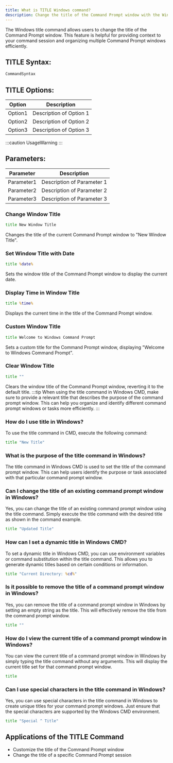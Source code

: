 ```yaml
---
title: What is TITLE Windows command?
description: Change the title of the Command Prompt window with the Windows title command. This command is useful for providing context to your command session.
---
```


The Windows title command allows users to change the title of the Command Prompt window. This feature is helpful for providing context to your command session and organizing multiple Command Prompt windows efficiently.

## TITLE Syntax:
```cmd
CommandSyntax
```

## TITLE Options:
| Option | Description |
|--------|-------------|
| Option1 | Description of Option 1 |
| Option2 | Description of Option 2 |
| Option3 | Description of Option 3 |

:::caution
UsageWarning
:::

## Parameters:
| Parameter | Description |
|-----------|-------------|
| Parameter1 | Description of Parameter 1 |
| Parameter2 | Description of Parameter 2 |
| Parameter3 | Description of Parameter 3 |
### Change Window Title
```cmd
title New Window Title
```
Changes the title of the current Command Prompt window to "New Window Title".

### Set Window Title with Date
```cmd
title %date%
```
Sets the window title of the Command Prompt window to display the current date.

### Display Time in Window Title
```cmd
title %time%
```
Displays the current time in the title of the Command Prompt window.

### Custom Window Title
```cmd
title Welcome to Windows Command Prompt
```
Sets a custom title for the Command Prompt window, displaying "Welcome to Windows Command Prompt".

### Clear Window Title
```cmd
title ""
```
Clears the window title of the Command Prompt window, reverting it to the default title.
:::tip
When using the title command in Windows CMD, make sure to provide a relevant title that describes the purpose of the command prompt window. This can help you organize and identify different command prompt windows or tasks more efficiently.
:::

### How do I use title in Windows?
To use the title command in CMD, execute the following command:
```cmd
title "New Title"
```

### What is the purpose of the title command in Windows?
The title command in Windows CMD is used to set the title of the command prompt window. This can help users identify the purpose or task associated with that particular command prompt window.

### Can I change the title of an existing command prompt window in Windows?
Yes, you can change the title of an existing command prompt window using the title command. Simply execute the title command with the desired title as shown in the command example.

```cmd
title "Updated Title"
```

### How can I set a dynamic title in Windows CMD?
To set a dynamic title in Windows CMD, you can use environment variables or command substitution within the title command. This allows you to generate dynamic titles based on certain conditions or information.

```cmd
title "Current Directory: %cd%"
```

### Is it possible to remove the title of a command prompt window in Windows?
Yes, you can remove the title of a command prompt window in Windows by setting an empty string as the title. This will effectively remove the title from the command prompt window.

```cmd
title ""
```

### How do I view the current title of a command prompt window in Windows?
You can view the current title of a command prompt window in Windows by simply typing the title command without any arguments. This will display the current title set for that command prompt window.

```cmd
title
```

### Can I use special characters in the title command in Windows?
Yes, you can use special characters in the title command in Windows to create unique titles for your command prompt windows. Just ensure that the special characters are supported by the Windows CMD environment.

```cmd
title "Special ^ Title"
```
## Applications of the TITLE Command

- Customize the title of the Command Prompt window
- Change the title of a specific Command Prompt session